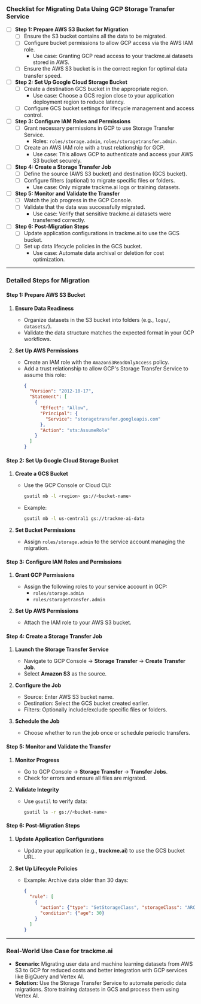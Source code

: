 ### Checklist for Migrating Data Using GCP Storage Transfer Service 

- [ ] **Step 1: Prepare AWS S3 Bucket for Migration**
  - [ ] Ensure the S3 bucket contains all the data to be migrated.
  - [ ] Configure bucket permissions to allow GCP access via the AWS IAM role.
    - Use case: Granting GCP read access to your trackme.ai datasets stored in AWS.
  - [ ] Ensure the AWS S3 bucket is in the correct region for optimal data transfer speed.

- [ ] **Step 2: Set Up Google Cloud Storage Bucket**
  - [ ] Create a destination GCS bucket in the appropriate region.
    - Use case: Choose a GCS region close to your application deployment region to reduce latency.
  - [ ] Configure GCS bucket settings for lifecycle management and access control.

- [ ] **Step 3: Configure IAM Roles and Permissions**
  - [ ] Grant necessary permissions in GCP to use Storage Transfer Service.
    - Roles: `roles/storage.admin`, `roles/storagetransfer.admin`.
  - [ ] Create an AWS IAM role with a trust relationship for GCP.
    - Use case: This allows GCP to authenticate and access your AWS S3 bucket securely.

- [ ] **Step 4: Create a Storage Transfer Job**
  - [ ] Define the source (AWS S3 bucket) and destination (GCS bucket).
  - [ ] Configure filters (optional) to migrate specific files or folders.
    - Use case: Only migrate trackme.ai logs or training datasets.

- [ ] **Step 5: Monitor and Validate the Transfer**
  - [ ] Watch the job progress in the GCP Console.
  - [ ] Validate that the data was successfully migrated.
    - Use case: Verify that sensitive trackme.ai datasets were transferred correctly.

- [ ] **Step 6: Post-Migration Steps**
  - [ ] Update application configurations in trackme.ai to use the GCS bucket.
  - [ ] Set up data lifecycle policies in the GCS bucket.
    - Use case: Automate data archival or deletion for cost optimization.

---

### Detailed Steps for Migration

#### **Step 1: Prepare AWS S3 Bucket**
1. **Ensure Data Readiness**
   - Organize datasets in the S3 bucket into folders (e.g., `logs/`, `datasets/`).
   - Validate the data structure matches the expected format in your GCP workflows.

2. **Set Up AWS Permissions**
   - Create an IAM role with the `AmazonS3ReadOnlyAccess` policy.
   - Add a trust relationship to allow GCP's Storage Transfer Service to assume this role:
     ```json
     {
       "Version": "2012-10-17",
       "Statement": [
         {
           "Effect": "Allow",
           "Principal": {
             "Service": "storagetransfer.googleapis.com"
           },
           "Action": "sts:AssumeRole"
         }
       ]
     }
     ```

#### **Step 2: Set Up Google Cloud Storage Bucket**
1. **Create a GCS Bucket**
   - Use the GCP Console or Cloud CLI:
     ```bash
     gsutil mb -l <region> gs://<bucket-name>
     ```
   - Example:
     ```bash
     gsutil mb -l us-central1 gs://trackme-ai-data
     ```

2. **Set Bucket Permissions**
   - Assign `roles/storage.admin` to the service account managing the migration.

#### **Step 3: Configure IAM Roles and Permissions**
1. **Grant GCP Permissions**
   - Assign the following roles to your service account in GCP:
     - `roles/storage.admin`
     - `roles/storagetransfer.admin`

2. **Set Up AWS Permissions**
   - Attach the IAM role to your AWS S3 bucket.

#### **Step 4: Create a Storage Transfer Job**
1. **Launch the Storage Transfer Service**
   - Navigate to GCP Console → **Storage Transfer** → **Create Transfer Job**.
   - Select **Amazon S3** as the source.

2. **Configure the Job**
   - Source: Enter AWS S3 bucket name.
   - Destination: Select the GCS bucket created earlier.
   - Filters: Optionally include/exclude specific files or folders.

3. **Schedule the Job**
   - Choose whether to run the job once or schedule periodic transfers.

#### **Step 5: Monitor and Validate the Transfer**
1. **Monitor Progress**
   - Go to GCP Console → **Storage Transfer** → **Transfer Jobs**.
   - Check for errors and ensure all files are migrated.

2. **Validate Integrity**
   - Use `gsutil` to verify data:
     ```bash
     gsutil ls -r gs://<bucket-name>
     ```

#### **Step 6: Post-Migration Steps**
1. **Update Application Configurations**
   - Update your application (e.g., **trackme.ai**) to use the GCS bucket URL.

2. **Set Up Lifecycle Policies**
   - Example: Archive data older than 30 days:
     ```json
     {
       "rule": [
         {
           "action": {"type": "SetStorageClass", "storageClass": "ARCHIVE"},
           "condition": {"age": 30}
         }
       ]
     }
     ```

---

### Real-World Use Case for trackme.ai

- **Scenario:** Migrating user data and machine learning datasets from AWS S3 to GCP for reduced costs and better integration with GCP services like BigQuery and Vertex AI.
- **Solution:** Use the Storage Transfer Service to automate periodic data migrations. Store training datasets in GCS and process them using Vertex AI.
